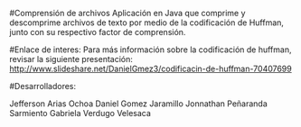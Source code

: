 #Comprensión de archivos
Aplicación en Java que comprime y descomprime archivos de texto por medio de la codificación de Huffman, junto con su respectivo factor de comprensión. 

#Enlace de interes:
Para más información sobre la codificación de huffman, revisar la siguiente presentación: http://www.slideshare.net/DanielGmez3/codificacin-de-huffman-70407699

#Desarrolladores:

Jefferson Arias Ochoa 
Daniel Gomez Jaramillo 
Jonnathan Peñaranda Sarmiento 
Gabriela Verdugo Velesaca
